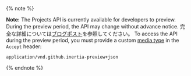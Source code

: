 {% note %}

**Note:** The Projects API is currently available for developers to preview. During the preview period, the API may change without advance notice. 完全な詳細については[ブログポスト](https://developer.github.com/changes/2016-10-27-changes-to-projects-api)を参照してください。 To access the API during the preview period, you must provide a custom [media type](/v3/media) in the `Accept` header:

```
application/vnd.github.inertia-preview+json
```

{% endnote %}

